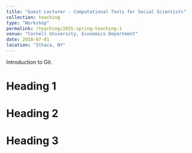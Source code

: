 ```yaml
---
title: "Guest Lecturer - Computational Tools for Social Scientists"
collection: teaching
type: "Workshop"
permalink: /teaching/2015-spring-teaching-1
venue: "Cornell University, Economics Department"
date: 2018-07-01
location: "Ithaca, NY"
---
```


Introduction to Git.

Heading 1
======

Heading 2
======

Heading 3
======

